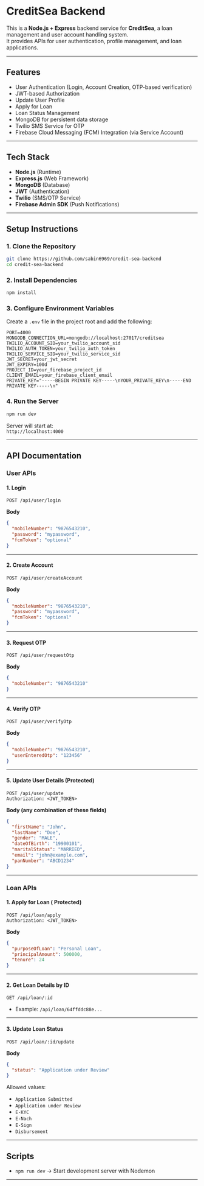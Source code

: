 # CreditSea Backend

This is a **Node.js + Express** backend service for **CreditSea**, a loan management and user account handling system.  
It provides APIs for user authentication, profile management, and loan applications.

---

##  Features

- User Authentication (Login, Account Creation, OTP-based verification)
- JWT-based Authorization
- Update User Profile
- Apply for Loan
- Loan Status Management
- MongoDB for persistent data storage
- Twilio SMS Service for OTP
- Firebase Cloud Messaging (FCM) Integration (via Service Account)

---

## Tech Stack

- **Node.js** (Runtime)
- **Express.js** (Web Framework)
- **MongoDB** (Database)
- **JWT** (Authentication)
- **Twilio** (SMS/OTP Service)
- **Firebase Admin SDK** (Push Notifications)

---

##  Setup Instructions

### 1. Clone the Repository
```bash
git clone https://github.com/sabin6969/credit-sea-backend
cd credit-sea-backend
```

### 2. Install Dependencies
```bash
npm install
```

### 3. Configure Environment Variables
Create a `.env` file in the project root and add the following:

```env
PORT=4000
MONGODB_CONNECTION_URL=mongodb://localhost:27017/creditsea
TWILIO_ACCOUNT_SID=your_twilio_account_sid
TWILIO_AUTH_TOKEN=your_twilio_auth_token
TWILIO_SERVICE_SID=your_twilio_service_sid
JWT_SECRET=your_jwt_secret
JWT_EXPIRY=100d
PROJECT_ID=your_firebase_project_id
CLIENT_EMAIL=your_firebase_client_email
PRIVATE_KEY="-----BEGIN PRIVATE KEY-----\nYOUR_PRIVATE_KEY\n-----END PRIVATE KEY-----\n"
```

### 4. Run the Server
```bash
npm run dev
```

Server will start at:  
 `http://localhost:4000`

---

##  API Documentation

### **User APIs**

#### 1. Login
```http
POST /api/user/login
```
**Body**
```json
{
  "mobileNumber": "9876543210",
  "password": "mypassword",
  "fcmToken": "optional"
}
```

---

#### 2. Create Account
```http
POST /api/user/createAccount
```
**Body**
```json
{
  "mobileNumber": "9876543210",
  "password": "mypassword",
  "fcmToken": "optional"
}
```

---

#### 3. Request OTP
```http
POST /api/user/requestOtp
```
**Body**
```json
{
  "mobileNumber": "9876543210"
}
```

---

#### 4. Verify OTP
```http
POST /api/user/verifyOtp
```
**Body**
```json
{
  "mobileNumber": "9876543210",
  "userEnteredOtp": "123456"
}
```

---

#### 5. Update User Details (Protected)
```http
POST /api/user/update
Authorization: <JWT_TOKEN>
```
**Body (any combination of these fields)**
```json
{
  "firstName": "John",
  "lastName": "Doe",
  "gender": "MALE",
  "dateOfBirth": "19900101",
  "maritalStatus": "MARRIED",
  "email": "john@example.com",
  "panNumber": "ABCD1234"
}
```

---

### **Loan APIs**

#### 1. Apply for Loan ( Protected)
```http
POST /api/loan/apply
Authorization: <JWT_TOKEN>
```
**Body**
```json
{
  "purposeOfLoan": "Personal Loan",
  "principalAmount": 500000,
  "tenure": 24
}
```

---

#### 2. Get Loan Details by ID
```http
GET /api/loan/:id
```
- Example: `/api/loan/64ffddc88e...`

---

#### 3. Update Loan Status
```http
POST /api/loan/:id/update
```
**Body**
```json
{
  "status": "Application under Review"
}
```
 Allowed values:  
- `Application Submitted`  
- `Application under Review`  
- `E-KYC`  
- `E-Nach`  
- `E-Sign`  
- `Disbursement`

---

## Scripts

- `npm run dev` → Start development server with Nodemon  

---


